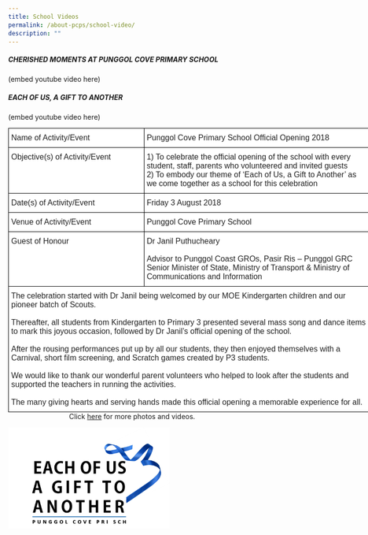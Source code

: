 ```yaml
---
title: School Videos
permalink: /about-pcps/school-video/
description: ""
---
```

##### CHERISHED MOMENTS AT PUNGGOL COVE PRIMARY SCHOOL

(embed youtube video here)

##### EACH OF US, A GIFT TO ANOTHER

(embed youtube video here)


<style type="text/css">
.tg  {border-collapse:collapse;border-spacing:0;margin:0px auto;}
.tg td{border-color:black;border-style:solid;border-width:1px;font-family:Arial, sans-serif;font-size:14px;
  overflow:hidden;padding:10px 5px;word-break:normal;}
.tg th{border-color:black;border-style:solid;border-width:1px;font-family:Arial, sans-serif;font-size:14px;
  font-weight:normal;overflow:hidden;padding:10px 5px;word-break:normal;}
.tg .tg-g6yu{background-color:#FFF;color:#222;font-size:16px;text-align:left;vertical-align:top}
</style>
<table class="tg" style="undefined;table-layout: fixed; width: 737px">
<colgroup>
<col style="width: 276px">
<col style="width: 461px">
</colgroup>
<tbody>
  <tr>
    <td class="tg-g6yu">Name of Activity/Event</td>
    <td class="tg-g6yu">Punggol Cove Primary School Official Opening 2018</td>
  </tr>
  <tr>
    <td class="tg-g6yu">Objective(s) of Activity/Event</td>
    <td class="tg-g6yu">1)   To celebrate the official opening of the school with every student, staff, parents who volunteered and invited guests<br>2)   To embody our theme of ‘Each of Us, a Gift to Another’ as we come together as a school for this celebration</td>
  </tr>
  <tr>
    <td class="tg-g6yu">Date(s) of Activity/Event</td>
    <td class="tg-g6yu">Friday 3 August 2018</td>
  </tr>
  <tr>
    <td class="tg-g6yu">Venue of Activity/Event</td>
    <td class="tg-g6yu">Punggol Cove Primary School</td>
  </tr>
  <tr>
    <td class="tg-g6yu">Guest of Honour</td>
    <td class="tg-g6yu"><span style="background-color:transparent">Dr Janil Puthucheary</span><br><br>Advisor to Punggol Coast GROs, Pasir Ris – Punggol GRC<br>Senior Minister of State, Ministry of Transport &amp; Ministry of Communications and Information</td>
  </tr>
  <tr>
    <td class="tg-g6yu" colspan="2">The celebration started with Dr Janil being welcomed by our MOE Kindergarten children and our pioneer batch of Scouts.<br><br>Thereafter, all students from Kindergarten to Primary 3 presented several mass song and dance items to mark this joyous occasion, followed by Dr Janil’s official opening of the school.<br><br>After the rousing performances put up by all our students, they then enjoyed themselves with a Carnival, short film screening, and Scratch games created by P3 students.<br><br>We would like to thank our wonderful parent volunteers who helped to look after the students and supported the teachers in running the activities.<br><br>The many giving hearts and serving hands made this official opening a memorable experience for all.</td>
  </tr>
</tbody>
</table>


<center>Click  <a href="https://www.flickr.com/photos/142848383@N02/albums/72157696081512300">here</a> for more photos and videos.</center>


<img src="/images/Logo.png" 
     style="width:65%">